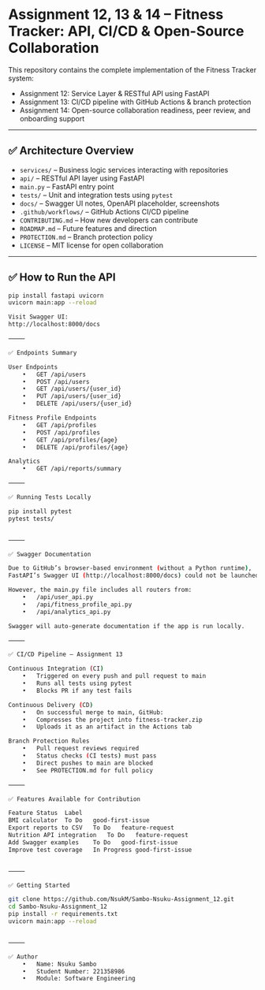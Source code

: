 
# Assignment 12, 13 & 14 – Fitness Tracker: API, CI/CD & Open-Source Collaboration

This repository contains the complete implementation of the Fitness Tracker system:

- Assignment 12: Service Layer & RESTful API using FastAPI  
- Assignment 13: CI/CD pipeline with GitHub Actions & branch protection  
- Assignment 14: Open-source collaboration readiness, peer review, and onboarding support

---

## ✅ Architecture Overview

- `services/` – Business logic services interacting with repositories  
- `api/` – RESTful API layer using FastAPI  
- `main.py` – FastAPI entry point  
- `tests/` – Unit and integration tests using `pytest`  
- `docs/` – Swagger UI notes, OpenAPI placeholder, screenshots  
- `.github/workflows/` – GitHub Actions CI/CD pipeline  
- `CONTRIBUTING.md` – How new developers can contribute  
- `ROADMAP.md` – Future features and direction  
- `PROTECTION.md` – Branch protection policy  
- `LICENSE` – MIT license for open collaboration  

---

## ✅ How to Run the API

```bash
pip install fastapi uvicorn
uvicorn main:app --reload

Visit Swagger UI:
http://localhost:8000/docs

⸻

✅ Endpoints Summary

User Endpoints
	•	GET /api/users
	•	POST /api/users
	•	GET /api/users/{user_id}
	•	PUT /api/users/{user_id}
	•	DELETE /api/users/{user_id}

Fitness Profile Endpoints
	•	GET /api/profiles
	•	POST /api/profiles
	•	GET /api/profiles/{age}
	•	DELETE /api/profiles/{age}

Analytics
	•	GET /api/reports/summary

⸻

✅ Running Tests Locally

pip install pytest
pytest tests/


⸻

✅ Swagger Documentation

Due to GitHub’s browser-based environment (without a Python runtime),
FastAPI’s Swagger UI (http://localhost:8000/docs) could not be launched here.

However, the main.py file includes all routers from:
	•	/api/user_api.py
	•	/api/fitness_profile_api.py
	•	/api/analytics_api.py

Swagger will auto-generate documentation if the app is run locally.

⸻

✅ CI/CD Pipeline – Assignment 13

Continuous Integration (CI)
	•	Triggered on every push and pull request to main
	•	Runs all tests using pytest
	•	Blocks PR if any test fails

Continuous Delivery (CD)
	•	On successful merge to main, GitHub:
	•	Compresses the project into fitness-tracker.zip
	•	Uploads it as an artifact in the Actions tab

Branch Protection Rules
	•	Pull request reviews required
	•	Status checks (CI tests) must pass
	•	Direct pushes to main are blocked
	•	See PROTECTION.md for full policy

⸻

✅ Features Available for Contribution

Feature	Status	Label
BMI calculator	To Do	good-first-issue
Export reports to CSV	To Do	feature-request
Nutrition API integration	To Do	feature-request
Add Swagger examples	To Do	good-first-issue
Improve test coverage	In Progress	good-first-issue


⸻

✅ Getting Started

git clone https://github.com/NsukM/Sambo-Nsuku-Assignment_12.git
cd Sambo-Nsuku-Assignment_12
pip install -r requirements.txt
uvicorn main:app --reload


⸻

✅ Author
	•	Name: Nsuku Sambo
	•	Student Number: 221358986
	•	Module: Software Engineering
